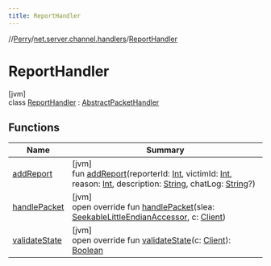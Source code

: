 ```yaml
---
title: ReportHandler
---
```

//[Perry](../../../index.html)/[net.server.channel.handlers](../index.html)/[ReportHandler](index.html)



# ReportHandler



[jvm]\
class [ReportHandler](index.html) : [AbstractPacketHandler](../../net/-abstract-packet-handler/index.html)



## Functions


| Name | Summary |
|---|---|
| [addReport](add-report.html) | [jvm]<br>fun [addReport](add-report.html)(reporterId: [Int](https://kotlinlang.org/api/latest/jvm/stdlib/kotlin/-int/index.html), victimId: [Int](https://kotlinlang.org/api/latest/jvm/stdlib/kotlin/-int/index.html), reason: [Int](https://kotlinlang.org/api/latest/jvm/stdlib/kotlin/-int/index.html), description: [String](https://kotlinlang.org/api/latest/jvm/stdlib/kotlin/-string/index.html), chatLog: [String](https://kotlinlang.org/api/latest/jvm/stdlib/kotlin/-string/index.html)?) |
| [handlePacket](handle-packet.html) | [jvm]<br>open override fun [handlePacket](handle-packet.html)(slea: [SeekableLittleEndianAccessor](../../tools.data.input/-seekable-little-endian-accessor/index.html), c: [Client](../../client/-client/index.html)) |
| [validateState](../../net/-abstract-packet-handler/validate-state.html) | [jvm]<br>open override fun [validateState](../../net/-abstract-packet-handler/validate-state.html)(c: [Client](../../client/-client/index.html)): [Boolean](https://kotlinlang.org/api/latest/jvm/stdlib/kotlin/-boolean/index.html) |

